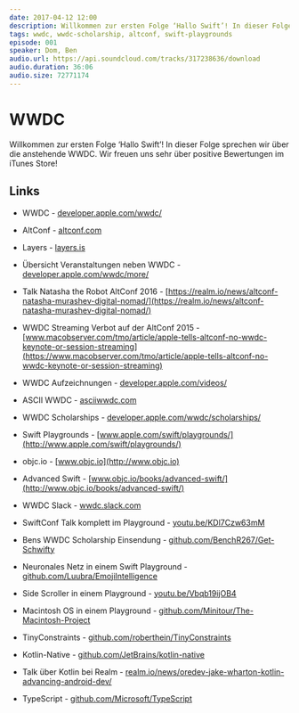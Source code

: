 ```yaml
---
date: 2017-04-12 12:00
description: Willkommen zur ersten Folge ‘Hallo Swift’! In dieser Folge sprechen wir über die anstehende WWDC.
tags: wwdc, wwdc-scholarship, altconf, swift-playgrounds
episode: 001
speaker: Dom, Ben
audio.url: https://api.soundcloud.com/tracks/317238636/download
audio.duration: 36:06
audio.size: 72771174
---
```

# WWDC

Willkommen zur ersten Folge ‘Hallo Swift’! In dieser Folge sprechen wir über die anstehende WWDC. Wir freuen uns sehr über positive Bewertungen im iTunes Store!

## Links

- WWDC - [developer.apple.com/wwdc/](http://developer.apple.com/wwdc/) 
- AltConf - [altconf.com](http://altconf.com) 
- Layers - [layers.is](http://layers.is) 
- Übersicht Veranstaltungen neben WWDC - [developer.apple.com/wwdc/more/](http://developer.apple.com/wwdc/more/) 
- Talk Natasha the Robot AltConf 2016 - [https://realm.io/news/altconf-natasha-murashev-digital-nomad/](https://realm.io/news/altconf-natasha-murashev-digital-nomad/) 
- WWDC Streaming Verbot auf der AltConf 2015 - [www.macobserver.com/tmo/article/apple-tells-altconf-no-wwdc-keynote-or-session-streaming](https://www.macobserver.com/tmo/article/apple-tells-altconf-no-wwdc-keynote-or-session-streaming) 
- WWDC Aufzeichnungen - [developer.apple.com/videos/](http://developer.apple.com/videos/) 
- ASCII WWDC - [asciiwwdc.com](http://asciiwwdc.com) 
- WWDC Scholarships - [developer.apple.com/wwdc/scholarships/](http://developer.apple.com/wwdc/scholarships/) 
- Swift Playgrounds - [www.apple.com/swift/playgrounds/](http://www.apple.com/swift/playgrounds/) 
- objc.io - [www.objc.io](http://www.objc.io) 
- Advanced Swift - [www.objc.io/books/advanced-swift/](http://www.objc.io/books/advanced-swift/) 
- WWDC Slack - [wwdc.slack.com](http://wwdc.slack.com) 
- SwiftConf Talk komplett im Playground - [youtu.be/KDl7Czw63mM](http://youtu.be/KDl7Czw63mM) 
 
- Bens WWDC Scholarship Einsendung - [github.com/BenchR267/Get-Schwifty](http://github.com/BenchR267/Get-Schwifty) 
- Neuronales Netz in einem Swift Playground - [github.com/Luubra/EmojiIntelligence](http://github.com/Luubra/EmojiIntelligence) 
- Side Scroller in einem Playground - [youtu.be/Vbqb19ijOB4](http://youtu.be/Vbqb19ijOB4) 
- Macintosh OS in einem Playground - [github.com/Minitour/The-Macintosh-Project](http://github.com/Minitour/The-Macintosh-Project) 
 
- TinyConstraints - [github.com/roberthein/TinyConstraints](http://github.com/roberthein/TinyConstraints) 
- Kotlin-Native - [github.com/JetBrains/kotlin-native](http://github.com/JetBrains/kotlin-native) 
- Talk über Kotlin bei Realm - [realm.io/news/oredev-jake-wharton-kotlin-advancing-android-dev/](https://realm.io/news/oredev-jake-wharton-kotlin-advancing-android-dev//) 
- TypeScript - [github.com/Microsoft/TypeScript](http://github.com/Microsoft/TypeScript) 
